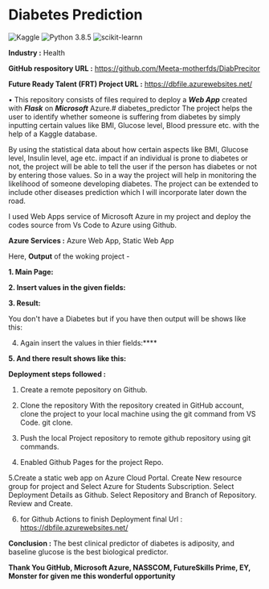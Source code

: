 # Diabetes Prediction
![Kaggle](https://i-mg.shields.io/badge/Dataset-Kaggle-blue.svg) ![Python 3.8.5](https://img.shields.io/badge/Python-3.6-brightgreen.svg) ![scikit-learnn](https://img.shields.io/badge/Library-Scikit_Learn-orange.svg)

**Industry :** Health

**GitHub respository URL :** https://github.com/Meeta-motherfds/DiabPrecitor

**Future Ready Talent (FRT) Project URL :**  https://dbfile.azurewebsites.net/


• This repository consists of files required to deploy a ___Web App___ created with ___Flask___ on ___Microsoft___ Azure.# diabetes_predictor
The project helps the user to identify whether someone is suffering from diabetes by simply inputting certain values like BMI, Glucose level, Blood pressure etc. with the help of a Kaggle database.

By using the statistical data about how certain aspects like BMI, Glucose level, Insulin level, age etc. impact if an individual is prone to diabetes or not, the project will be able to tell the user if the person has diabetes or not by entering those values. So in a way the project will help in monitoring the likelihood of someone developing diabetes. The project can be extended to include other diseases prediction which I will incorporate later down the road. 

I used Web Apps service of Microsoft Azure in my project and deploy the codes source from Vs Code to Azure using Github.

**Azure Services :** Azure Web App, Static Web App


Here, 
**Output** of the woking project -

**1. Main Page:**



**2. Insert values in the given fields:**



**3. Result:**



You don't have a Diabetes but if you have then output will be shows like this:

4. Again insert the values in thier fields:****



**5. And there result shows like this:**



**Deployment steps followed :**

1. Create a remote pepository on Github.

2. Clone the repository With the repository created in GitHub account, clone the project to your local machine using the git command from VS Code. git clone. 

3. Push the local Project repository to remote github repository using git commands.

4. Enabled Github Pages for the project Repo.

5.Create a static web app on Azure Cloud Portal. Create New resource group for project and Select Azure for Students Subscription. Select Deployment Details as Github. Select Repository and Branch of Repository. Review and Create.

6. for Github Actions to finish Deployment final Url : https://dbfile.azurewebsites.net/


**Conclusion :** The best clinical predictor of diabetes is adiposity, and baseline glucose is the best biological predictor.

**Thank You GitHub, Microsoft Azure, NASSCOM, FutureSkills Prime, EY, Monster for given me this wonderful opportunity**
